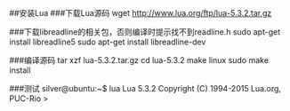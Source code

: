 ##安装Lua
###下载Lua源码
    	wget http://www.lua.org/ftp/lua-5.3.2.tar.gz

###下载libreadline的相关包，否则编译时提示找不到readline.h
    	sudo apt-get install libreadline5
    	sudo apt-get install libreadline-dev

###编译源码
  		tar xzf lua-5.3.2.tar.gz
    	cd lua-5.3.2
    	make linux
    	sudo make install

###测试
    	silver@ubuntu:~$ lua
    	Lua 5.3.2  Copyright (C) 1994-2015 Lua.org, PUC-Rio
    	>

